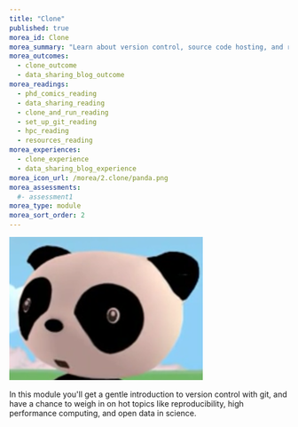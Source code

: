 ```yaml
---
title: "Clone"
published: true
morea_id: Clone
morea_summary: "Learn about version control, source code hosting, and reproducibility in science"
morea_outcomes:
  - clone_outcome
  - data_sharing_blog_outcome
morea_readings:
  - phd_comics_reading
  - data_sharing_reading
  - clone_and_run_reading
  - set_up_git_reading
  - hpc_reading
  - resources_reading
morea_experiences:
  - clone_experience
  - data_sharing_blog_experience
morea_icon_url: /morea/2.clone/panda.png
morea_assessments:
  #- assessment1
morea_type: module
morea_sort_order: 2
---
```

![](morea/2.clone/panda.png)

In this module you'll get a gentle introduction to version control with git, and have a chance to weigh in on hot topics like reproducibility, high performance computing, and open data in science.
